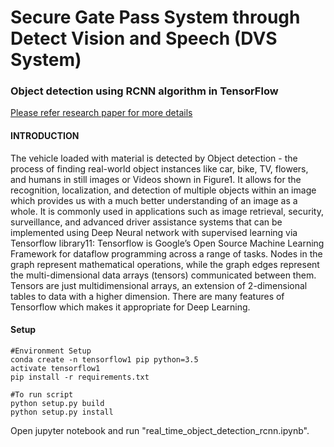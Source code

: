 # Secure Gate Pass System through Detect Vision and Speech (DVS System)
### Object detection using RCNN algorithm in TensorFlow 
[Please refer research paper for more details](https://www.researchgate.net/publication/334612740_Secure_Gate_Pass_System_through_Detect_Vision_and_Speech_DVS_system)
#### INTRODUCTION
The vehicle loaded with material is detected by Object detection - the process of finding real-world object instances like car, bike, 
TV, flowers, and humans in still images or Videos shown in Figure1. It allows for the recognition, localization, and detection of 
multiple objects within an image which provides us with a much better understanding of an image as a whole. It is commonly 
used in applications such as image retrieval, security, surveillance, and advanced driver assistance systems that can be 
implemented using Deep Neural network with supervised learning via Tensorflow library11: Tensorflow is Google’s Open Source 
Machine Learning Framework for dataflow programming across a range of tasks. Nodes in the graph represent mathematical 
operations, while the graph edges represent the multi-dimensional data arrays (tensors) communicated between them. Tensors are 
just multidimensional arrays, an extension of 2-dimensional tables to data with a higher dimension. There are many features of 
Tensorflow which makes it appropriate for Deep Learning.

#### Setup
```
#Environment Setup
conda create -n tensorflow1 pip python=3.5
activate tensorflow1
pip install -r requirements.txt

#To run script
python setup.py build
python setup.py install
```
Open jupyter notebook and run "real_time_object_detection_rcnn.ipynb". 
